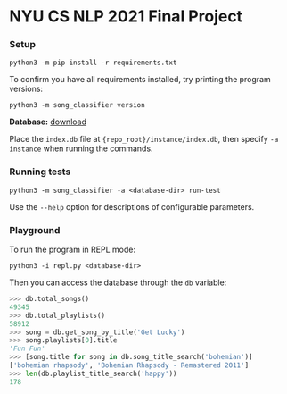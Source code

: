 # NYU CS NLP 2021 Final Project

### Setup

```
python3 -m pip install -r requirements.txt
```

To confirm you have all requirements installed, try printing the program versions:

```
python3 -m song_classifier version
```

**Database:** [download](https://drive.google.com/drive/folders/1xCDUAUXCrkTXwtCYHiW3RYZZuj8_W8ZY?usp=sharing)

Place the `index.db` file at `{repo_root}/instance/index.db`, then specify `-a instance`
when running the commands.

### Running tests

```
python3 -m song_classifier -a <database-dir> run-test
```

Use the `--help` option for descriptions of configurable parameters.

### Playground

To run the program in REPL mode:

```
python3 -i repl.py <database-dir>
```

Then you can access the database through the `db` variable:

```py
>>> db.total_songs()
49345
>>> db.total_playlists()
58912
>>> song = db.get_song_by_title('Get Lucky')
>>> song.playlists[0].title
'Fun Fun'
>>> [song.title for song in db.song_title_search('bohemian')]
['bohemian rhapsody', 'Bohemian Rhapsody - Remastered 2011']
>>> len(db.playlist_title_search('happy'))
178
```

